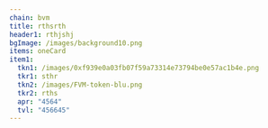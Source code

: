 ```yaml
---
chain: bvm
title: rthsrth
header1: rthjshj
bgImage: /images/background10.png
items: oneCard
item1:
  tkn1: /images/0xf939e0a03fb07f59a73314e73794be0e57ac1b4e.png
  tkr1: sthr
  tkn2: /images/FVM-token-blu.png
  tkr2: rths
  apr: "4564"
  tvl: "456645"
---
```

